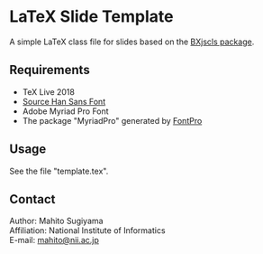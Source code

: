 # LaTeX Slide Template
A simple LaTeX class file for slides based on the [BXjscls package](https://github.com/zr-tex8r/BXjscls).

## Requirements
* TeX Live 2018
* [Source Han Sans Font](https://github.com/adobe-fonts/source-han-sans)
* Adobe Myriad Pro Font 
* The package "MyriadPro" generated by [FontPro](https://github.com/sebschub/FontPro)

## Usage
See the file "template.tex".

## Contact
Author: Mahito Sugiyama  
Affiliation: National Institute of Informatics  
E-mail: mahito@nii.ac.jp
